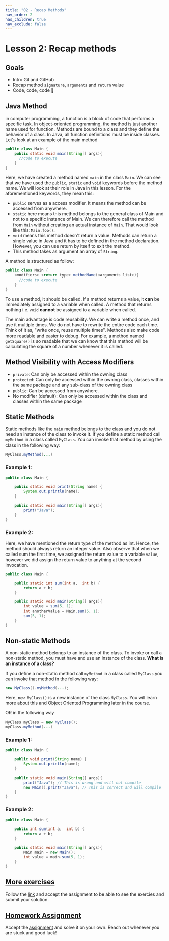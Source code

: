 ```yaml
---
title: "02 - Recap Methods"
nav_order: 2
has_children: true
nav_exclude: false
---
```


# Lesson 2: Recap methods

## Goals
* Intro Git and GitHub
* Recap method `signature`, `arguments` and `return` value
* Code, code, code 🤩

## Java Method

in computer programming, a function is a block of code that performs a specific task.
In object-oriented programming, the method is just another name used for function. Methods are bound to a class and they
define the behavior of a class. In Java, all function definitions must be inside classes.
Let's look at an example of the main method

```java
public class Main {
    public static void main(String[] args){
      //code to execute
    }
}
```

Here, we have created a method named `main` in the class `Main`.
We can see that we have used the `public`, `static` and `void` keywords before the method name. We will look at their role in Java in this lesson. For the aforementioned keywords, they mean this:

- `public` serves as a access modifier. It means the method can be accessed from anywhere.
- `static` here means this method belongs to the general class of Main and not to a specific instance of Main. We can therefore call the method from `Main` without creating an actual instance of `Main`. That would look like this: `Main.foo()`.
- `void` means this method doesn't return a value. Methods can return a single value in Java and it has to be defined in the method declaration. However, you can use return by itself to exit the method.
- This method takes as argument an array of `String`.

A method is structured as follow:

```java
public class Main {
    <modifiers> <return type> methodName(<arguments list>){
      //code to execute
    }
}
```
To use a method, it should be called. If a method returns a value, it **can** be immediately assigned to a variable when
called. A method that returns nothing i.e. `void` **cannot** be assigned to a variable when called.

The main advantage is code reusability. We can write a method once, and use it multiple times. We do not have to rewrite
the entire code each time. Think of it as, "write once, reuse multiple times". Methods also make code more readable and
easier to debug. For example, a method named `getSquare()` is so readable that we can know that this method will be calculating
the square of a number whenever it is called.

## Method Visibility with Access Modifiers

- `private`: Can only be accessed within the owning class
- `protected`: Can only be accessed within the owning class, classes within the same package and any sub-class of the owning class
- `public`: Can be accessed from anywhere.
- No modifier (default): Can only be accessed within the class and classes within the same package


## Static Methods

Static methods like the `main` method belongs to the class and you do not need an instance of the class to invoke it. If you define a static method call `myMethod` in a class called `MyClass`. You can invoke that method by using the class in the following way:

```java
MyClass.myMethod(...)
```

### Example 1:
```java
public class Main {

    public static void print(String name) {
        System.out.println(name);
    }

    public static void main(String[] args){
        print("Java");
    }
}
```

### Example 2:

Here, we have mentioned the return type of the method as int. Hence, the method should always return an integer value.
Also observe that when we called sum the first time, we assigned the return value to a variable `value`, however we did
assign the return value to anything at the second invocation.

```java
public class Main {

    public static int sum(int a,  int b) {
        return a + b;
    }

    public static void main(String[] args){
        int value = sum(5, 1);
        int anotherValue = Main.sum(5, 1);
        sum(5, 1);
    }
}
```

## Non-static Methods

A non-static method belongs to an instance of the class. To invoke or call a non-static method, you must have and use an instance of the class. **What is an instance of a class?**

If you define a non-static method call `myMethod` in a class called `MyClass` you can invoke that method in the following way:

```java
new MyClass().myMethod(...);
```

Here, `new MyClass()` is a new instance of the class `MyClass`. You will learn more about this and Object Oriented Programming later in the course.

OR in the following way

```java
MyClass myClass = new MyClass();
myClass.myMethod(...)
```

### Example 1:
```java
public class Main {

    public void print(String name) {
        System.out.println(name);
    }

    public static void main(String[] args){
        print("Java"); // This is wrong and will not compile
        new Main().print("Java"); // This is correct and will compile
    }
}
```

### Example 2:
```java
public class Main {

    public int sum(int a,  int b) {
        return a + b;
    }

    public static void main(String[] args){
        Main main = new Main();
        int value = main.sum(5, 1);
    }
}
```


## [More exercises](https://classroom.github.com/a/v8BdVG8B)

Follow the [link](https://classroom.github.com/a/v8BdVG8B) and accept the assignment to be able to see the exercies and submit your solution. 

## [Homework Assignment](https://classroom.github.com/a/2LRYDkZ_)

Accept the [assignment](https://classroom.github.com/a/2LRYDkZ_) and solve it on your own. Reach out whenever you are stuck and good luck!
